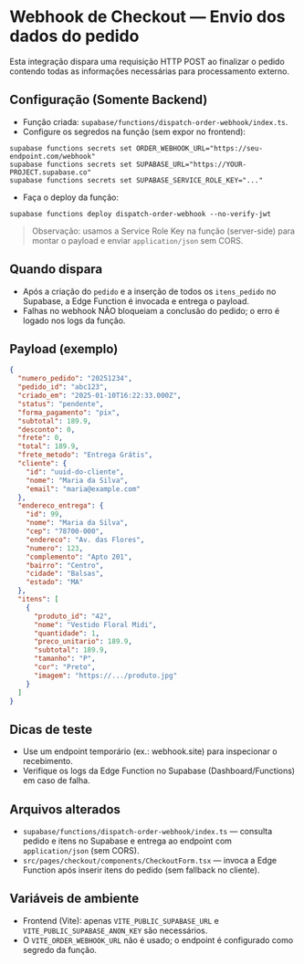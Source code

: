 # Webhook de Checkout — Envio dos dados do pedido

Esta integração dispara uma requisição HTTP POST ao finalizar o pedido contendo todas as informações necessárias para processamento externo.

## Configuração (Somente Backend)

- Função criada: `supabase/functions/dispatch-order-webhook/index.ts`.
- Configure os segredos na função (sem expor no frontend):

```
supabase functions secrets set ORDER_WEBHOOK_URL="https://seu-endpoint.com/webhook"
supabase functions secrets set SUPABASE_URL="https://YOUR-PROJECT.supabase.co"
supabase functions secrets set SUPABASE_SERVICE_ROLE_KEY="..."
```

- Faça o deploy da função:

```
supabase functions deploy dispatch-order-webhook --no-verify-jwt
```

> Observação: usamos a Service Role Key na função (server-side) para montar o payload e enviar `application/json` sem CORS.

## Quando dispara

- Após a criação do `pedido` e a inserção de todos os `itens_pedido` no Supabase, a Edge Function é invocada e entrega o payload.
- Falhas no webhook NÃO bloqueiam a conclusão do pedido; o erro é logado nos logs da função.

## Payload (exemplo)

```json
{
  "numero_pedido": "20251234",
  "pedido_id": "abc123",
  "criado_em": "2025-01-10T16:22:33.000Z",
  "status": "pendente",
  "forma_pagamento": "pix",
  "subtotal": 189.9,
  "desconto": 0,
  "frete": 0,
  "total": 189.9,
  "frete_metodo": "Entrega Grátis",
  "cliente": {
    "id": "uuid-do-cliente",
    "nome": "Maria da Silva",
    "email": "maria@example.com"
  },
  "endereco_entrega": {
    "id": 99,
    "nome": "Maria da Silva",
    "cep": "78700-000",
    "endereco": "Av. das Flores",
    "numero": 123,
    "complemento": "Apto 201",
    "bairro": "Centro",
    "cidade": "Balsas",
    "estado": "MA"
  },
  "itens": [
    {
      "produto_id": "42",
      "nome": "Vestido Floral Midi",
      "quantidade": 1,
      "preco_unitario": 189.9,
      "subtotal": 189.9,
      "tamanho": "P",
      "cor": "Preto",
      "imagem": "https://.../produto.jpg"
    }
  ]
}
```

## Dicas de teste

- Use um endpoint temporário (ex.: webhook.site) para inspecionar o recebimento.
- Verifique os logs da Edge Function no Supabase (Dashboard/Functions) em caso de falha.

## Arquivos alterados

- `supabase/functions/dispatch-order-webhook/index.ts` — consulta pedido e itens no Supabase e entrega ao endpoint com `application/json` (sem CORS).
- `src/pages/checkout/components/CheckoutForm.tsx` — invoca a Edge Function após inserir itens do pedido (sem fallback no cliente).
 

## Variáveis de ambiente

- Frontend (Vite): apenas `VITE_PUBLIC_SUPABASE_URL` e `VITE_PUBLIC_SUPABASE_ANON_KEY` são necessários.
- O `VITE_ORDER_WEBHOOK_URL` não é usado; o endpoint é configurado como segredo da função.